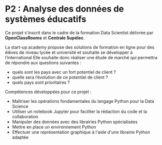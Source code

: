 # P2 : Analyse des données de systèmes éducatifs
Ce projet s'inscrit dans le cadre de la formation Data Scientist délivrée par **OpenClassRooms** et **Centrale Supélec**.

La start-up academy propose des solutions de formation en ligne pour des élèves de niveau lycée et université et souhaite se développer à l’international
Elle souhaite donc réaliser une étude de marché qui permettra de répondre aux questions suivantes : 
- quels sont les pays avec un fort potentiel de client ?
- quelle sera l’évolution de ce potentiel de client ?
- quels pays sont prioritaires ?


Compétences développées pour ce projet :
- Maîtriser les opérations fondamentales du langage Python pour la Data Science
- Utiliser un notebook Jupyter pour faciliter la rédaction du code et la collaboration
- Manipuler des données avec des librairies Python spécialisées
- Mettre en place un environnement Python
- Effectuer une représentation graphique à l'aide d'une librairie Python adaptée
